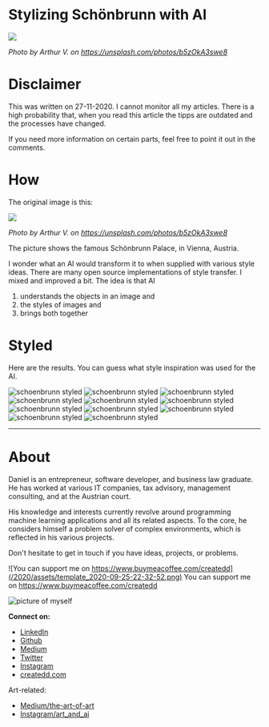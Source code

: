 # Stylizing Schönbrunn with AI

![](https://images.unsplash.com/photo-1568829486701-056199d57b24?ixlib=rb-1.2.1&auto=format&fit=crop&w=2339&q=80)


*Photo by Arthur V. on https://unsplash.com/photos/b5zOkA3swe8*


# Disclaimer

This was written on 27-11-2020.
I cannot monitor all my articles. There is a high probability that, when you read this article the tipps are outdated and the processes have changed.

If you need more information on certain parts, feel free to point it out in the comments.

# How

The original image is this:

![](https://images.unsplash.com/photo-1568829486701-056199d57b24?ixlib=rb-1.2.1&auto=format&fit=crop&w=2339&q=80)

*Photo by Arthur V. on https://unsplash.com/photos/b5zOkA3swe8*

The picture shows the famous Schönbrunn Palace, in Vienna, Austria.

I wonder what an AI would transform it to when supplied with various style ideas. There are many open source implementations of style transfer. I mixed and improved a bit. The idea is that AI
1. understands the objects in an image and
2. the styles of images and
3. brings both together

# Styled

Here are the results. You can guess what style inspiration was used for the AI.

![schoenbrunn styled](../assets/schoenbrunn/sb1.jpg)
![schoenbrunn styled](../assets/schoenbrunn/sb2.jpg)
![schoenbrunn styled](../assets/schoenbrunn/sb3.jpg)
![schoenbrunn styled](../assets/schoenbrunn/sb4.jpg)
![schoenbrunn styled](../assets/schoenbrunn/sb5.jpg)
![schoenbrunn styled](../assets/schoenbrunn/sb6.jpg)
![schoenbrunn styled](../assets/schoenbrunn/sb7.jpg)
![schoenbrunn styled](../assets/schoenbrunn/sb8.jpg)
![schoenbrunn styled](../assets/schoenbrunn/sb9.jpg)
![schoenbrunn styled](../assets/schoenbrunn/sb10.jpg)
![schoenbrunn styled](../assets/schoenbrunn/sb11.jpg)

---

# About

Daniel is an entrepreneur, software developer, and business law graduate. He has worked at various IT companies, tax advisory, management consulting, and at the Austrian court.

His knowledge and interests currently revolve around programming machine learning applications and all its related aspects. To the core, he considers himself a problem solver of complex environments, which is reflected in his various projects.

Don't hesitate to get in touch if you have ideas, projects, or problems.

![You can support me on https://www.buymeacoffee.com/createdd](/2020/assets/template_2020-09-25-22-32-52.png)
You can support me on https://www.buymeacoffee.com/createdd

![picture of myself](https://avatars2.githubusercontent.com/u/22077628?s=460&v=4)

**Connect on:**
- [LinkedIn](https://www.linkedin.com/in/createdd)
- [Github](https://github.com/Createdd)
- [Medium](https://medium.com/@createdd)
- [Twitter](https://twitter.com/_createdd)
- [Instagram](https://www.instagram.com/create.dd/)
- [createdd.com](https://www.createdd.com/)

Art-related:
- [Medium/the-art-of-art](https://medium.com/the-art-of-art)
- [Instagram/art_and_ai](https://www.instagram.com/art_and_ai/)

<!-- Written by Daniel Deutsch -->